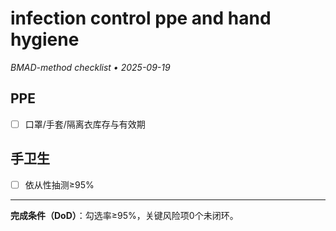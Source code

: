 # infection control ppe and hand hygiene

_BMAD-method checklist • 2025-09-19_

## PPE

- [ ] 口罩/手套/隔离衣库存与有效期

## 手卫生

- [ ] 依从性抽测≥95%

---

**完成条件（DoD）**：勾选率≥95%，关键风险项0个未闭环。
